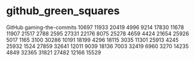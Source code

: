 # github_green_squares
GitHub gaming-the-commits
10697
11933
20419
4996
9214
17830
11678
11907
21517
2788
2595
27331
22176
8075
25278
4659
4424
21654
25926
5017
1165
3100
30286
10191
18199
4296
18115
3035
11301
25913
4245
25932
1524
27859
32641
12011
9039
18136
7003
32419
6960
3270
14235
4849
32365
31821
27482
12166
15529
